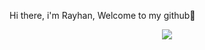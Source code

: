Hi there, i'm Rayhan, Welcome to my github👋
<div id="header" align="center">
  <img src="https://i.giphy.com/media/v1.Y2lkPTc5MGI3NjExMmd2dXB6ODgwYmJ3OHlzMDRybnZ4MjJwdG5pOGI4bGQ1bGZjY25nOCZlcD12MV9pbnRlcm5hbF9naWZfYnlfaWQmY3Q9Zw/ZVik7pBtu9dNS/giphy.gif](https://tenor.com/bxyY6.gif)"/>
</div>
